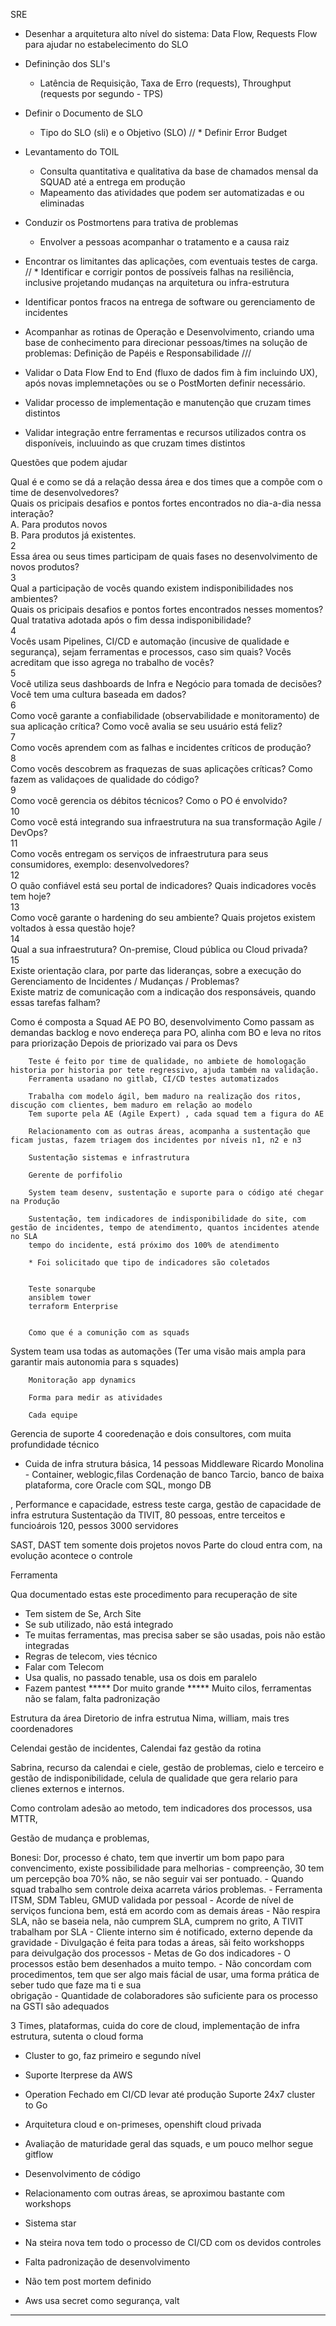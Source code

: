 
SRE

* Desenhar a arquitetura alto nível do sistema: Data Flow, Requests Flow para ajudar no estabelecimento do SLO
* Defininção dos SLI's
    * Latência de Requisição, Taxa de Erro (requests), Throughput (requests por segundo - TPS)
* Definir o Documento de SLO
    * Tipo do SLO (sli) e o Objetivo (SLO)
//     * Definir Error Budget
     
* Levantamento do TOIL
    * Consulta quantitativa e qualitativa da base de chamados mensal da SQUAD até a entrega em produção
    * Mapeamento das atividades que podem ser automatizadas e ou eliminadas
* Conduzir os Postmortens para trativa de problemas
    * Envolver a pessoas acompanhar o tratamento e a causa raiz
* Encontrar os limitantes das aplicações, com eventuais testes de carga.
// * Identificar e corrigir pontos de possíveis falhas na resiliência, inclusive projetando mudanças na arquitetura ou infra-estrutura

* Identificar pontos fracos na entrega de software ou gerenciamento de incidentes
* Acompanhar as rotinas de Operação e Desenvolvimento, criando uma base de conhecimento para direcionar pessoas/times na solução de problemas: Definição de Papéis e Responsabilidade
///
* Validar o Data Flow End to End (fluxo de dados fim à fim incluindo UX), após novas implemnetações ou se o PostMorten definir necessário.
* Validar processo de implementação e manutenção que cruzam times distintos 
* Validar integração entre ferramentas e recursos utilizados contra os disponíveis, incluuindo as  que cruzam times distintos 




Questões que podem ajudar

Qual é e como se dá a relação dessa área e dos times que a compõe com o time de desenvolvedores? 												
Quais os pricipais desafios e pontos fortes encontrados no dia-a-dia nessa interação?												
A.	Para produtos novos											
B. 	Para produtos já existentes.											
2												
Essa área ou seus times participam de quais fases no desenvolvimento de novos produtos?												
3												
Qual a participação de vocês quando existem indisponibilidades nos ambientes?												
Quais os pricipais desafios e pontos fortes encontrados nesses momentos?												
Qual tratativa adotada após o fim dessa indisponibilidade?												
4												
Vocês usam Pipelines,  CI/CD e automação (incusive de qualidade e segurança), sejam ferramentas e processos, caso sim quais? Vocês acreditam que isso agrega no trabalho de vocês?												
5												
    Você utiliza seus dashboards de Infra e Negócio para tomada de decisões? Você tem uma cultura baseada em dados?​												
6												
    Como você garante a confiabilidade (observabilidade e monitoramento) de sua aplicação crítica? Como você avalia se seu usuário está feliz?​												
7												
    Como vocês aprendem com as falhas e incidentes críticos de produção?​												
8												
    Como vocês descobrem as fraquezas de suas aplicações críticas?​ Como fazem as validaçoes de qualidade do código?												
9												
    Como você gerencia os débitos técnicos? Como o PO é envolvido?​												
10												
    Como você está integrando sua infraestrutura na sua transformação Agile / DevOps?​												
11												
    Como vocês entregam os serviços de infraestrutura para seus consumidores, exemplo: desenvolvedores?​												
12												
    O quão confiável está seu portal de indicadores?​ Quais indicadores vocês tem hoje?												
13												
    Como você garante o hardening do seu ambiente?​ Quais projetos existem voltados à essa questão hoje?												
14												
    Qual a sua infraestrutura? On-premise, Cloud pública ou Cloud privada?												
15												
Existe orientação clara, por parte das lideranças, sobre a execução do Gerenciamento de Incidentes / Mudanças / Problemas?												
Existe matriz de comunicação com a indicação dos responsáveis, quando essas tarefas falham?												
												
												






Como é composta a Squad
AE PO BO, desenvolvimento
    Como passam as demandas
        backlog e novo endereça para PO, alinha com BO e leva no ritos para priorização
        Depois de priorizado vai para os Devs

        Teste é feito por time de qualidade, no ambiete de homologação historia por historia por tete regressivo, ajuda também na validação.
        Ferramenta usadano no gitlab, CI/CD testes automatizados 

        Trabalha com modelo ágil, bem maduro na realização dos ritos, discução com clientes, bem maduro em relação ao modelo
        Tem suporte pela AE (Agile Expert) , cada squad tem a figura do AE

        Relacionamento com as outras áreas, acompanha a sustentação que ficam justas, fazem triagem dos incidentes por níveis n1, n2 e n3

        Sustentação sistemas e infrastrutura

        Gerente de porfifolio 

        System team desenv, sustentação e suporte para o código até chegar na Produção
    
        Sustentação, tem indicadores de indisponibilidade do site, com gestão de incidentes, tempo de atendimento, quantos incidentes atende no SLA
        tempo do incidente, está próximo dos 100% de atendimento 

        * Foi solicitado que tipo de indicadores são coletados


        Teste sonarqube
        ansiblem tower
        terraform Enterprise


        Como que é a comunição com as squads

   System team usa todas as automações (Ter uma visão mais ampla para garantir mais autonomia para s squades)
        
        Monitoração app dynamics

        Forma para medir as atividades

        Cada equipe 

Gerencia de suporte 4 cooredenação e dois consultores, com muita profundidade técnico

 - Cuida de infra strutura básica, 14 pessoas 
Middleware Ricardo Monolina - Container, weblogic,filas
Cordenação de banco Tarcio, banco de baixa plataforma, core Oracle com SQL, mongo DB

, Performance e capacidade, estress teste carga, gestão de capacidade de infra estrutura
Sustentação da TIVIT, 80 pessoas, entre terceitos e funcioárois 120, pessos 3000 servidores

SAST, DAST tem somente dois projetos novos
Parte do cloud entra com, na evolução acontece o controle

Ferramenta 

Qua documentado estas este procedimento para recuperação de site

- Tem sistem de Se, Arch Site
- Se sub utilizado, não está integrado
- Te muitas ferramentas, mas precisa saber se são usadas, pois não estão integradas
- Regras de telecom, vies técnico 
- Falar com Telecom 
- Usa qualis, no passado tenable, usa os dois em paralelo
- Fazem pantest
***** Dor muito grande *****
Muito cilos, ferramentas não se falam, falta padronização

Estrutura da área
Diretorio de infra estrutua Nima, william, mais tres coordenadores

Celendai gestão de incidentes, 
Calendai faz gestão da rotina

Sabrina, recurso da calendai e ciele, gestão de problemas, cielo e terceiro e gestão de indisponibilidade, celula de qualidade que gera relario para clienes externos e internos. 

Como controlam adesão ao metodo, tem indicadores dos processos, 
usa MTTR, 

Gestão de mudança e problemas, 

Bonesi: Dor, processo é chato, tem que invertir um bom papo para convencimento, existe possibilidade para melhorias
        - compreenção, 30 tem um percepção boa 70% não, se não seguir vai ser pontuado. 
        - Quando squad trabalho sem controle deixa acarreta vários problemas. 
        - Ferramenta ITSM, SDM Tableu, GMUD validada por pessoal
        - Acorde de nível de serviços funciona bem, está em acordo com as demais áreas
        - Não respira SLA, não se baseia nela, não cumprem SLA, cumprem no grito, A TIVIT trabalham por SLA
        - Cliente interno sim é notificado, externo depende da gravidade
        - Divulgação é feita para todas a áreas, sãi feito workshopps para deivulgação dos processos
        - Metas de Go dos indicadores
        - O processos estão bem desenhados a muito tempo. 
        - Não concordam com procedimentos, tem que ser algo mais fácial de usar, uma forma prática de seber tudo que faze ma ti e sua  
          obrigação
        - Quantidade de colaboradores são suficiente para os processo na GSTI são adequados





3 Times, plataformas, cuida do core de cloud, implementação de infra estrutura, sutenta o cloud forma
  - Cluster to go, faz primeiro e segundo nível
  - Suporte Iterprese da AWS
  - Operation Fechado em CI/CD levar até produção Suporte 24x7 cluster to Go
  - Arquitetura cloud e on-primeses, openshift cloud privada

  - Avaliação de maturidade geral das squads, e um pouco melhor segue gitflow
  - Desenvolvimento de código
  - Relacionamento com outras áreas, se aproximou bastante com workshops 
  - Sistema star 
  - Na steira nova tem todo o processo de CI/CD com os devidos controles
  - Falta padronização de desenvolvimento
  - Não tem post mortem definido
  - Aws usa secret como segurança, valt
 


--------------------------------------------------
